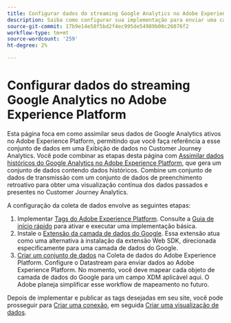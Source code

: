 ```yaml
---
title: Configurar dados do streaming Google Analytics no Adobe Experience Platform
description: Saiba como configurar sua implementação para enviar uma camada de dados do Google para o Adobe Experience Platform
source-git-commit: 17b9e14e58f5bd2f4ec995de54989b00c26076f2
workflow-type: tm+mt
source-wordcount: '259'
ht-degree: 2%

---
```


# Configurar dados do streaming Google Analytics no Adobe Experience Platform

Esta página foca em como assimilar seus dados de Google Analytics ativos no Adobe Experience Platform, permitindo que você faça referência a esse conjunto de dados em uma Exibição de dados no Customer Journey Analytics. Você pode combinar as etapas desta página com [Assimilar dados históricos do Google Analytics no Adobe Experience Platform](backfill.md), que gera um conjunto de dados contendo dados históricos. Combine um conjunto de dados de transmissão com um conjunto de dados de preenchimento retroativo para obter uma visualização contínua dos dados passados e presentes no Customer Journey Analytics.

A configuração da coleta de dados envolve as seguintes etapas:

1. Implementar [Tags do Adobe Experience Platform](https://experienceleague.adobe.com/docs/experience-platform/tags/home.html?lang=pt-BR). Consulte a [Guia de início rápido](https://experienceleague.adobe.com/docs/experience-platform/tags/get-started/quick-start.html) para ativar e executar uma implementação básica.
1. Instale o [Extensão da camada de dados do Google](https://experienceleague.adobe.com/docs/experience-platform/tags/extensions/adobe/google-data-layer/overview.html). Essa extensão atua como uma alternativa à instalação da extensão Web SDK, direcionada especificamente para uma camada de dados do Google.
1. [Criar um conjunto de dados](https://experienceleague.adobe.com/docs/experience-platform/edge/datastreams/overview.html) na Coleta de dados do Adobe Experience Platform. Configure o Datastream para enviar dados ao Adobe Experience Platform. No momento, você deve mapear cada objeto de camada de dados do Google para um campo XDM aplicável aqui. O Adobe planeja simplificar esse workflow de mapeamento no futuro.

Depois de implementar e publicar as tags desejadas em seu site, você pode prosseguir para [Criar uma conexão](/help/connections/create-connection.md), em seguida [Criar uma visualização de dados](/help/data-views/create-dataview.md).
